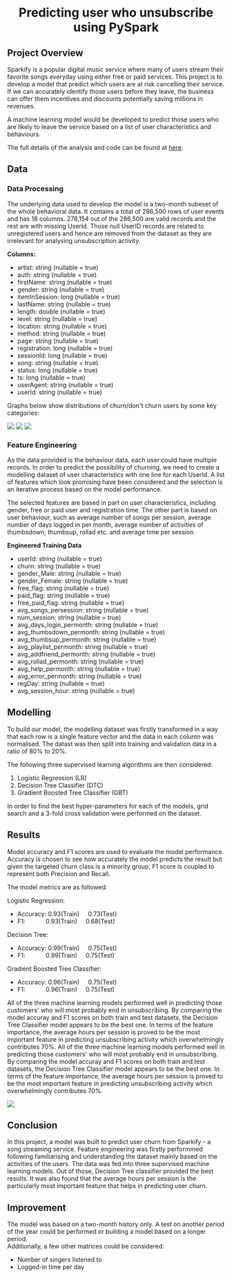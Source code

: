 # <center>Predicting user who unsubscribe using PySpark
## Project Overview
Sparkify is a popular digital music service where many of users stream their favorite songs everyday using either free or paid services. This project is to develop a model that predict which users are at risk cancelling their service. If we can accurately identify those users before they leave, the business can offer them incentives and discounts potentially saving millions in revenues.

A machine learning model would be developed to predict those users who are likely to leave the service based on a list of user characteristics and behaviours. 

The full details of the analysis and code can be found at [here](Sparkify.ipynb).

## Data
### Data Processing
The underlying data used to develop the model is a two-month subeset of the whole behavioral data. It contains a total of 286,500 rows of user events and has 18 columns. 278,154 out of the 286,500 are valid records and the rest are with missing UserId. Those null UserID records are related to unregistered users and hence are removed from the dataset as they are irrelevant for analysing unsubscription activity.

**Columns:** <br>
 - artist: string (nullable = true)<br>
 - auth: string (nullable = true)<br>
 - firstName: string (nullable = true)<br>
 - gender: string (nullable = true)<br>
 - itemInSession: long (nullable = true)<br>
 - lastName: string (nullable = true)<br>
 - length: double (nullable = true)<br>
 - level: string (nullable = true)<br>
 - location: string (nullable = true)<br>
 - method: string (nullable = true)<br>
 - page: string (nullable = true)<br>
 - registration: long (nullable = true)<br>
 - sessionId: long (nullable = true)<br>
 - song: string (nullable = true)<br>
 - status: long (nullable = true)<br>
 - ts: long (nullable = true)<br>
 - userAgent: string (nullable = true)<br>
 - userId: string (nullable = true)

Graphs below show distributions of churn/don't churn users by some key categories:

<img src="Image/Churn by Gender.png">

<img src="Image/Churn by Gender.png">

<img src="Image/Churn by Page.png">

### Feature Engineering
As the data provided is the behaviour data, each user could have multiple records. In order to predict the possibility of churning, we need to create a modelling dataset of user characteristics with one line for each UserId. A list of features which look promising have been considered and the selection is an iterative process based on the model performance. 

The selected features are based in part on user characteristics, including gender, free or paid user and registration time. The other part is based on user behaviour, such as average number of songs per session, average number of days logged in per month, average number of activities of thumbsdown, thumbsup, rollad etc. and average time per session.

**Engineered Training Data**
 - userId: string (nullable = true)
 - churn: string (nullable = true)
 - gender_Male: string (nullable = true)
 - gender_Female: string (nullable = true)
 - free_flag: string (nullable = true)
 - paid_flag: string (nullable = true)
 - free_paid_flag: string (nullable = true)
 - avg_songs_persession: string (nullable = true)
 - num_session: string (nullable = true)
 - avg_days_login_permonth: string (nullable = true)
 - avg_thumbsdown_permonth: string (nullable = true)
 - avg_thumbsup_permonth: string (nullable = true)
 - avg_playlist_permonth: string (nullable = true)
 - avg_addfriend_permonth: string (nullable = true)
 - avg_rollad_permonth: string (nullable = true)
 - avg_help_permonth: string (nullable = true)
 - avg_error_permonth: string (nullable = true)
 - regDay: string (nullable = true)
 - avg_session_hour: string (nullable = true)
 
 ## Modelling
To build our model, the modelling dataset was firstly transformed in a way that each row is a single feature vector and the data in each column was normalised. The datast was then split into training and validation data in a ratio of 80% to 20%.

The following three supervised learning algorithms are then considered:
1. Logistic Regression (LR)
2. Decision Tree Classifier (DTC)
3. Gradient Boosted Tree Classifier (GBT)

In order to find the best hyper-parameters for each of the models, grid search and a 3-fold cross validation were performed on the dataset.

## Results
Model accuracy and F1 scores are used to evaluate the model performance. Accuracy is chosen to see how accurately the model predicts the result but given the targeted churn class is a minority group, F1 score is coupled to represent both Precision and Recall.

The model metrics are as followed:

Logistic Regression:
- Accuracy:  0.93(Train) &nbsp; &nbsp; 0.73(Test) <br>
- F1: &nbsp; &nbsp;&nbsp; &nbsp;&nbsp; &nbsp; &nbsp;0.93(Train) &nbsp; &nbsp; 0.68(Test)<br>

Decision Tree:
- Accuracy:  0.99(Train) &nbsp; &nbsp; 0.75(Test) <br>
- F1: &nbsp; &nbsp;&nbsp; &nbsp;&nbsp; &nbsp; &nbsp;0.99(Train) &nbsp; &nbsp; 0.75(Test)<br>

Gradient Boosted Tree Classifier:
- Accuracy:  0.96(Train) &nbsp; &nbsp; 0.75(Test) <br>
- F1: &nbsp; &nbsp;&nbsp; &nbsp;&nbsp; &nbsp; &nbsp;0.96(Train) &nbsp; &nbsp; 0.75(Test)<br>

All of the three machine learning models performed well in predicting those customers' who will most probably end in unsubscribing. By comparing the model accuray and F1 scores on both train and test datasets, the Decision Tree Classifier model appears to be the best one. In terms of the feature importance, the average hours per session is proved to be the most important feature in predicting unsubscribing activity which overwhelmingly contributes 70%.
All of the three machine learning models performed well in predicting those customers' who will most probably end in unsubscribing. By comparing the model accuray and F1 scores on both train and test datasets, the Decision Tree Classifier model appears to be the best one. In terms of the feature importance, the average hours per session is proved to be the most important feature in predicting unsubscribing activity which overwhelmingly contributes 70%.

<img src="Image/Feature Importance.png">

## Conclusion
In this project, a model was built to predict user churn from Sparkify - a song streaming service. Feature engineering was firstly performmed following familiarising and understanding the dataset mainly based on the activities of the users. The data was fed into three supervised machine learning models. Out of those, Decision Tree classifier provided the best results. It was also found that the average hours per session is the particularly most important feature that helps in predicting user churn.

## Improvement 
The model was based on a two-month history only. A test on another period of the year could be performed or building a model based on a longer period. <br>
Additionally, a few other matrices could be considered:
- Number of singers listened to 
- Logged-in time per day
